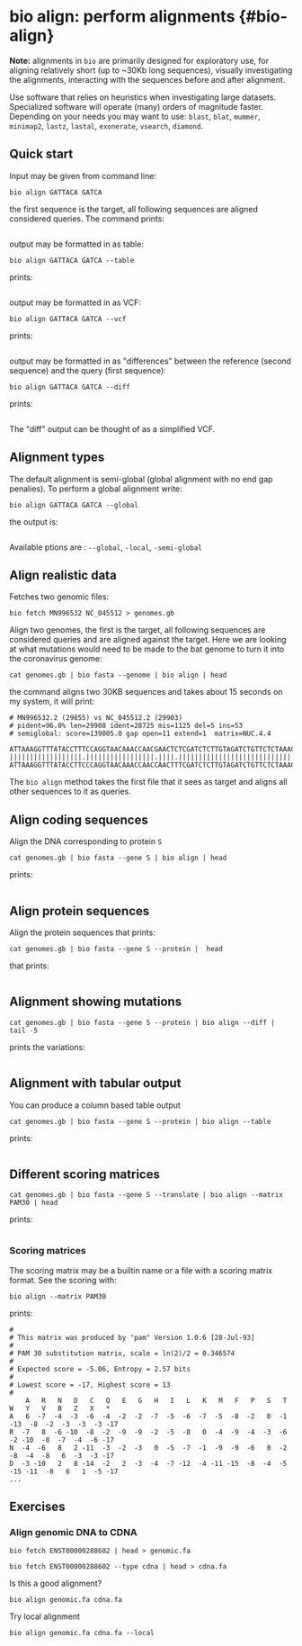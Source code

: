 # bio align: perform alignments {#bio-align}

**Note:** alignments in `bio` are primarily designed for exploratory use, for aligning relatively short (up to ~30Kb long sequences), visually investigating the alignments, interacting with the sequences before and after alignment.

Use software that relies on heuristics when investigating large datasets. Specialized software will operate (many) orders of magnitude faster. Depending on your needs you may want to use: `blast`, `blat`, `mummer`, `minimap2`, `lastz`, `lastal`, `exonerate`, `vsearch`, `diamond`.


## Quick start

Input may be given from command line:

    bio align GATTACA GATCA

the first sequence is the target, all following sequences are aligned considered queries. The command prints:

```{r, code=xfun::read_utf8('code/align1.txt'), eval=F}
```

output may be formatted in as table:

    bio align GATTACA GATCA --table

prints:

```{r, code=xfun::read_utf8('code/align2.txt'), eval=F}
```

output may be formatted in as VCF:

    bio align GATTACA GATCA --vcf

prints:


```{r, code=xfun::read_utf8('code/align3.txt'), eval=F}
```

output may be formatted in as "differences" between the reference (second sequence) and the query (first sequence):

    bio align GATTACA GATCA --diff

prints:

```{r, code=xfun::read_utf8('code/align4.txt'), eval=F}
```

The "diff" output can be thought of as a simplified VCF.

## Alignment types

The default alignment is semi-global (global alignment with no end gap penalies). To perform a global alignment write:

    bio align GATTACA GATCA --global

the output is:

```{r, code=xfun::read_utf8('code/align5.txt'), eval=F}
```

Available ptions are : `--global`, `-local`, `-semi-global`

## Align realistic data

Fetches two genomic files:

    bio fetch MN996532 NC_045512 > genomes.gb

Align two genomes, the first is the target, all following sequences are considered queries and are aligned against the target. Here we are looking at what mutations would need to be made to the bat genome to turn it into the coronavirus genome:

    cat genomes.gb | bio fasta --genome | bio align | head

the command aligns two 30KB sequences and takes about 15 seconds on my system, it will print:

    # MN996532.2 (29855) vs NC_045512.2 (29903)
    # pident=96.0% len=29908 ident=28725 mis=1125 del=5 ins=53
    # semiglobal: score=139005.0 gap open=11 extend=1  matrix=NUC.4.4
    
    ATTAAAGGTTTATACCTTTCCAGGTAACAAACCAACGAACTCTCGATCTCTTGTAGATCTGTTCTCTAAACGAACTTTAAA
    ||||||||||||||||||.|||||||||||||||||.||||.|||||||||||||||||||||||||||||||||||||||
    ATTAAAGGTTTATACCTTCCCAGGTAACAAACCAACCAACTTTCGATCTCTTGTAGATCTGTTCTCTAAACGAACTTTAAA

The `bio align` method takes the first file that it sees as target and aligns all other sequences to it as queries.

## Align coding sequences

Align the DNA corresponding to protein `S`

    cat genomes.gb | bio fasta --gene S | bio align | head

prints:

```{r, code=xfun::read_utf8('code/align6.txt'), eval=F}
```

## Align protein sequences

Align the protein sequences that prints:

    cat genomes.gb | bio fasta --gene S --protein |  head

that prints:

```{r, code=xfun::read_utf8('code/align7.txt'), eval=F}
```


## Alignment showing mutations

    cat genomes.gb | bio fasta --gene S --protein | bio align --diff | tail -5

prints the variations:

```{r, code=xfun::read_utf8('code/align9.txt'), eval=F}
```

## Alignment with tabular output

You can produce a column based table output

    cat genomes.gb | bio fasta --gene S --protein | bio align --table

prints:

```{r, code=xfun::read_utf8('code/align8.txt'), eval=F}
```


## Different scoring matrices

    cat genomes.gb | bio fasta --gene S --translate | bio align --matrix PAM30 | head

prints:

```{r, code=xfun::read_utf8('code/align10.txt'), eval=F}
```

### Scoring matrices

The scoring matrix may be a builtin name or a file with a scoring matrix format. See the scoring with:

    bio align --matrix PAM30

prints:

    #
    # This matrix was produced by "pam" Version 1.0.6 [28-Jul-93]
    #
    # PAM 30 substitution matrix, scale = ln(2)/2 = 0.346574
    #
    # Expected score = -5.06, Entropy = 2.57 bits
    #
    # Lowest score = -17, Highest score = 13
    #
        A   R   N   D   C   Q   E   G   H   I   L   K   M   F   P   S   T   W   Y   V   B   Z   X   *
    A   6  -7  -4  -3  -6  -4  -2  -2  -7  -5  -6  -7  -5  -8  -2   0  -1 -13  -8  -2  -3  -3  -3 -17
    R  -7   8  -6 -10  -8  -2  -9  -9  -2  -5  -8   0  -4  -9  -4  -3  -6  -2 -10  -8  -7  -4  -6 -17
    N  -4  -6   8   2 -11  -3  -2  -3   0  -5  -7  -1  -9  -9  -6   0  -2  -8  -4  -8   6  -3  -3 -17
    D  -3 -10   2   8 -14  -2   2  -3  -4  -7 -12  -4 -11 -15  -8  -4  -5 -15 -11  -8   6   1  -5 -17
    ...

## Exercises

### Align genomic DNA to CDNA

    bio fetch ENST00000288602 | head > genomic.fa

    bio fetch ENST00000288602 --type cdna | head > cdna.fa

Is this a good alignment?

    bio align genomic.fa cdna.fa

Try local alignment

    bio align genomic.fa cdna.fa --local
